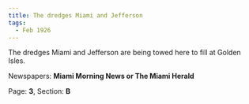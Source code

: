```yaml
---  
title: The dredges Miami and Jefferson  
tags:  
  - Feb 1926  
---  
```

  
The dredges Miami and Jefferson are being towed here to fill at Golden Isles.  
  
Newspapers: **Miami Morning News or The Miami Herald**  
  
Page: **3**, Section: **B** 
